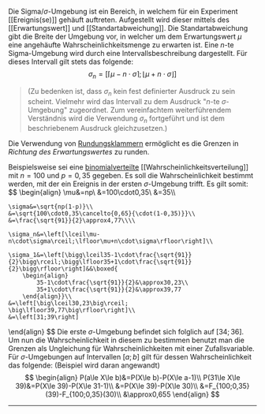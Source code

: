Die Sigma/$\sigma$-Umgebung ist ein Bereich, in welchem für ein Experiment [[Ereignis(se)]] gehäuft auftreten. Aufgestellt wird dieser mittels des [[Erwartungswert]] und [[Standartabweichung]]. Die Standartabweichung gibt die Breite der Umgebung vor, in welcher um dem Erwartungswert $\mu$ eine angehäufte Wahrscheinlichkeitsmenge zu erwarten ist.
Eine $n$-te Sigma-Umgebung wird durch eine Intervallsbeschreibung dargestellt.
Für dieses Intervall gilt stets das folgende:
$$
\sigma_n=\left[\lceil\mu-n\cdot\sigma\rceil;\lfloor\mu+n\cdot\sigma\rfloor\right]
$$
>(Zu bedenken ist, dass $\sigma_n$ kein fest definierter Ausdruck zu sein scheint. Vielmehr wird das Intervall zu dem Ausdruck "$n$-te $\sigma$-Umgebung" zugeordnet. Zum vereinfachtem weiterführendem Verständnis wird die Verwendung $\sigma_n$ fortgeführt und ist dem beschriebenem Ausdruck gleichzusetzen.)

Die Verwendung von [Rundungsklammern](Runden) ermöglicht es die Grenzen in *Richtung des Erwartungswertes* zu runden.

Beispielsweise sei eine [binomialverteilte](Binomialverteilung) [[Wahrscheinlichkeitsverteilung]] mit $n=100$ und $p=0,35$ gegeben. Es soll die Wahrscheinlichkeit bestimmt werden, mit der ein Ereignis in der ersten $\sigma$-Umgebung trifft.
Es gilt somit:
$$
\begin{align}
	\mu&=np\\
	&=100\cdot0,35\\
	&=35\\\\
	
	\sigma&=\sqrt{np(1-p)}\\
	&=\sqrt{100\cdot0,35\cancelto{0,65}{\cdot(1-0,35)}}\\
	&=\frac{\sqrt{91}}{2}\approx4,77\\\\
	
	\sigma_n&=\left[\lceil\mu-n\cdot\sigma\rceil;\lfloor\mu+n\cdot\sigma\rfloor\right]\\
	
	\sigma_1&=\left[\bigg\lceil35-1\cdot\frac{\sqrt{91}}{2}\bigg\rceil;\bigg\lfloor35+1\cdot\frac{\sqrt{91}}{2}\bigg\rfloor\right]&&\boxed{
		\begin{align}
			35-1\cdot\frac{\sqrt{91}}{2}&\approx30,23\\
			35+1\cdot\frac{\sqrt{91}}{2}&\approx39,77
		\end{align}}\\
	&=\left[\big\lceil30,23\big\rceil;
	\big\lfloor39,77\big\rfloor\right]\\
	&=\left[31;39\right]
\end{align}
$$
Die erste $\sigma$-Umgebung befindet sich folglich auf $\left[34;36\right]$. Um nun die Wahrscheinlichkeit in diesem zu bestimmen benutzt man die Grenzen als Ungleichung für Wahrscheinlichkeiten mit einer Zufallsvariable.
Für $\sigma$-Umgebungen auf Intervallen $\left[a;b\right]$ gilt für dessen Wahrscheinlichkeit das folgende: (Beispiel wird daran angewandt)
$$
\begin{align}
	P(a\le X\le b)&=P(X\le b)-P(X\le a-1)\\
	P(31\le X\le 39)&=P(X\le 39)-P(X\le 31-1)\\
	&=P(X\le 39)-P(X\le 30)\\
	&=F_{100;0,35}(39)-F_{100;0,35}(30)\\
	&\approx0,655
\end{align}
$$

---